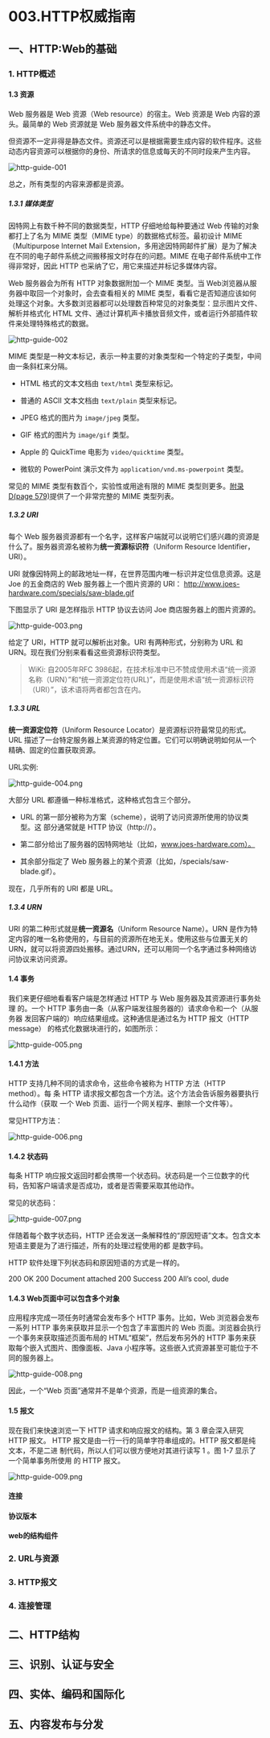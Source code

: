 # 003.HTTP权威指南

## 一、HTTP:Web的基础

### 1. HTTP概述

#### 1.3 资源

Web 服务器是 Web 资源（Web resource）的宿主。Web 资源是 Web 内容的源头。最简单的 Web 资源就是 Web 服务器文件系统中的静态文件。

但资源不一定非得是静态文件。资源还可以是根据需要生成内容的软件程序。这些动态内容资源可以根据你的身份、所请求的信息或每天的不同时段来产生内容。

![http-guide-001](../../images/http-guide-001.png)

总之，所有类型的内容来源都是资源。

##### 1.3.1 媒体类型

因特网上有数千种不同的数据类型，HTTP 仔细地给每种要通过 Web 传输的对象都打上了名为 MIME 类型（MIME type）的数据格式标签。最初设计 MIME（Multipurpose Internet Mail Extension，多用途因特网邮件扩展）是为了解决在不同的电子邮件系统之间搬移报文时存在的问题。MIME 在电子邮件系统中工作得非常好，因此 HTTP 也采纳了它，用它来描述并标记多媒体内容。

Web 服务器会为所有 HTTP 对象数据附加一个 MIME 类型。当 Web浏览器从服务器中取回一个对象时，会去查看相关的 MIME 类型，看看它是否知道应该如何处理这个对象。大多数浏览器都可以处理数百种常见的对象类型：显示图片文件、解析并格式化 HTML 文件、通过计算机声卡播放音频文件，或者运行外部插件软件来处理特殊格式的数据。

![http-guide-002](../../images/http-guide-002.png)

MIME 类型是一种文本标记，表示一种主要的对象类型和一个特定的子类型，中间由一条斜杠来分隔。

- HTML 格式的文本文档由 `text/html` 类型来标记。

- 普通的 ASCII 文本文档由 `text/plain` 类型来标记。

- JPEG 格式的图片为 `image/jpeg` 类型。

- GIF 格式的图片为 `image/gif` 类型。

- Apple 的 QuickTime 电影为 `video/quicktime` 类型。

- 微软的 PowerPoint 演示文件为 `application/vnd.ms-powerpoint` 类型。

常见的 MIME 类型有数百个，实验性或用途有限的 MIME 类型则更多。[附录D(page 579)](../../pdf/http-the-definitive-guide.pdf)提供了一个非常完整的 MIME 类型列表。

##### 1.3.2 URI

每个 Web 服务器资源都有一个名字，这样客户端就可以说明它们感兴趣的资源是什么了。服务器资源名被称为**统一资源标识符**（Uniform Resource Identifier，URI）。

URI 就像因特网上的邮政地址一样，在世界范围内唯一标识并定位信息资源。这是 Joe 的五金商店的 Web 服务器上一个图片资源的 URI：
http://www.joes-hardware.com/specials/saw-blade.gif

下图显示了 URI 是怎样指示 HTTP 协议去访问 Joe 商店服务器上的图片资源的。

![http-guide-003.png](../../images/http-guide-003.png)

给定了 URI，HTTP 就可以解析出对象。URI 有两种形式，分别称为 URL 和 URN。现在我们分别来看看这些资源标识符类型。

>WiKi: 自2005年RFC 3986起，在技术标准中已不赞成使用术语“统一资源名称（URN）”和“统一资源定位符(URL)”，而是使用术语“统一资源标识符（URI）”，该术语将两者都包含在内。

##### 1.3.3 URL

**统一资源定位符**（Uniform Resource Locator）是资源标识符最常见的形式。URL 描述了一台特定服务器上某资源的特定位置。它们可以明确说明如何从一个精确、固定的位置获取资源。

URL实例:

![http-guide-004.png](../../images/http-guide-004.png)

大部分 URL 都遵循一种标准格式，这种格式包含三个部分。

- URL 的第一部分被称为方案（scheme），说明了访问资源所使用的协议类型。这
部分通常就是 HTTP 协议（http://）。

- 第二部分给出了服务器的因特网地址（比如，www.joes-hardware.com）。 

- 其余部分指定了 Web 服务器上的某个资源（比如，/specials/saw-blade.gif）。 

现在，几乎所有的 URI 都是 URL。

##### 1.3.4 URN 

URI 的第二种形式就是**统一资源名**（Uniform Resource Name）。URN 是作为特定内容的唯一名称使用的，与目前的资源所在地无关。使用这些与位置无关的 URN，就可以将资源四处搬移。通过URN，还可以用同一个名字通过多种网络访问协议来访问资源。

#### 1.4 事务

我们来更仔细地看看客户端是怎样通过 HTTP 与 Web 服务器及其资源进行事务处理
的。一个 HTTP 事务由一条（从客户端发往服务器的）请求命令和一个（从服务器
发回客户端的）响应结果组成。这种通信是通过名为 HTTP 报文（HTTP message）
的格式化数据块进行的，如图所示：

![http-guide-005.png](../../images/http-guide-005.png)

#### 1.4.1 方法

HTTP 支持几种不同的请求命令，这些命令被称为 HTTP 方法（HTTP method）。每
条 HTTP 请求报文都包含一个方法。这个方法会告诉服务器要执行什么动作（获取
一个 Web 页面、运行一个网关程序、删除一个文件等）。

常见HTTP方法：

![http-guide-006.png](../../images/http-guide-006.png)

#### 1.4.2 状态码

每条 HTTP 响应报文返回时都会携带一个状态码。状态码是一个三位数字的代码，告知客户端请求是否成功，或者是否需要采取其他动作。

常见的状态码：

![http-guide-007.png](../../images/http-guide-007.png)

伴随着每个数字状态码，HTTP 还会发送一条解释性的“原因短语”文本。包含文本短语主要是为了进行描述，所有的处理过程使用的都
是数字码。

HTTP 软件处理下列状态码和原因短语的方式是一样的。

200 OK
200 Document attached
200 Success
200 All’s cool, dude

#### 1.4.3 Web页面中可以包含多个对象

应用程序完成一项任务时通常会发布多个 HTTP 事务。比如，Web 浏览器会发布一系列 HTTP 事务来获取并显示一个包含了丰富图片的 Web 页面。浏览器会执行一个事务来获取描述页面布局的 HTML“框架”，然后发布另外的 HTTP 事务来获取每个嵌入式图片、图像面板、Java 小程序等。这些嵌入式资源甚至可能位于不同的服务器上。

![http-guide-008.png](../../images/http-guide-008.png)

因此，一个“Web 页面”通常并不是单个资源，而是一组资源的集合。

#### 1.5 报文

现在我们来快速浏览一下 HTTP 请求和响应报文的结构。第 3 章会深入研究 HTTP
报文。
HTTP 报文是由一行一行的简单字符串组成的。HTTP 报文都是纯文本，不是二进
制代码，所以人们可以很方便地对其进行读写
1 。图 1-7 显示了一个简单事务所使用
的 HTTP 报文。

![http-guide-009.png](../../images/http-guide-009.png)

#### 连接

#### 协议版本

#### web的结构组件

### 2. URL与资源

### 3. HTTP报文

### 4. 连接管理

## 二、HTTP结构

## 三、识别、认证与安全

## 四、实体、编码和国际化

## 五、内容发布与分发